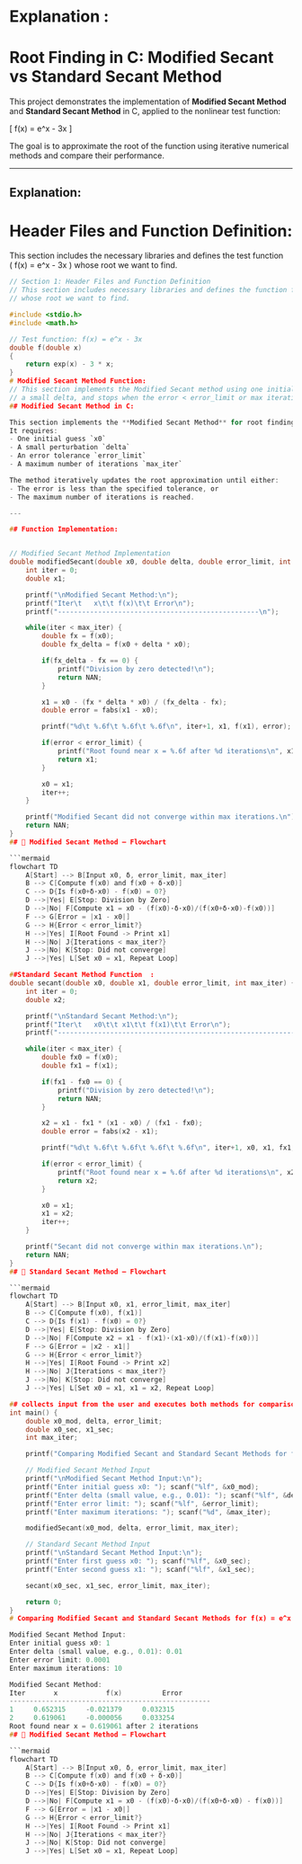 

# Explanation :
# Root Finding in C: Modified Secant vs Standard Secant Method

This project demonstrates the implementation of **Modified Secant Method** and **Standard Secant Method** in C, applied to the nonlinear test function:

\[
f(x) = e^x - 3x
\]

The goal is to approximate the root of the function using iterative numerical methods and compare their performance.

---

## Explanation:


# Header Files and Function Definition:

This section includes the necessary libraries and defines the test function  
\( f(x) = e^x - 3x \) whose root we want to find.

```c
// Section 1: Header Files and Function Definition
// This section includes necessary libraries and defines the function f(x)
// whose root we want to find.

#include <stdio.h>
#include <math.h>

// Test function: f(x) = e^x - 3x
double f(double x)
{
    return exp(x) - 3 * x;
}
# Modified Secant Method Function:
// This section implements the Modified Secant method using one initial guess,
// a small delta, and stops when the error < error_limit or max iterations are reached.
## Modified Secant Method in C:

This section implements the **Modified Secant Method** for root finding.  
It requires:
- One initial guess `x0`
- A small perturbation `delta`
- An error tolerance `error_limit`
- A maximum number of iterations `max_iter`

The method iteratively updates the root approximation until either:
- The error is less than the specified tolerance, or  
- The maximum number of iterations is reached.

---

## Function Implementation:


// Modified Secant Method Implementation
double modifiedSecant(double x0, double delta, double error_limit, int max_iter) {
    int iter = 0;
    double x1;

    printf("\nModified Secant Method:\n");
    printf("Iter\t   x\t\t f(x)\t\t Error\n");
    printf("--------------------------------------------------\n");

    while(iter < max_iter) {
        double fx = f(x0);
        double fx_delta = f(x0 + delta * x0);

        if(fx_delta - fx == 0) {
            printf("Division by zero detected!\n");
            return NAN;
        }

        x1 = x0 - (fx * delta * x0) / (fx_delta - fx);
        double error = fabs(x1 - x0);

        printf("%d\t %.6f\t %.6f\t %.6f\n", iter+1, x1, f(x1), error);

        if(error < error_limit) {
            printf("Root found near x = %.6f after %d iterations\n", x1, iter+1);
            return x1;
        }

        x0 = x1;
        iter++;
    }

    printf("Modified Secant did not converge within max iterations.\n");
    return NAN;
}  
## 🔄 Modified Secant Method – Flowchart

```mermaid
flowchart TD
    A[Start] --> B[Input x0, δ, error_limit, max_iter]
    B --> C[Compute f(x0) and f(x0 + δ·x0)]
    C --> D{Is f(x0+δ·x0) - f(x0) = 0?}
    D -->|Yes| E[Stop: Division by Zero]
    D -->|No| F[Compute x1 = x0 - (f(x0)·δ·x0)/(f(x0+δ·x0)-f(x0))]
    F --> G[Error = |x1 - x0|]
    G --> H{Error < error_limit?}
    H -->|Yes| I[Root Found -> Print x1]
    H -->|No| J{Iterations < max_iter?}
    J -->|No| K[Stop: Did not converge]
    J -->|Yes| L[Set x0 = x1, Repeat Loop]

##Standard Secant Method Function  :
double secant(double x0, double x1, double error_limit, int max_iter) {
    int iter = 0;
    double x2;

    printf("\nStandard Secant Method:\n");
    printf("Iter\t   x0\t\t x1\t\t f(x1)\t\t Error\n");
    printf("-----------------------------------------------------------\n");

    while(iter < max_iter) {
        double fx0 = f(x0);
        double fx1 = f(x1);

        if(fx1 - fx0 == 0) {
            printf("Division by zero detected!\n");
            return NAN;
        }

        x2 = x1 - fx1 * (x1 - x0) / (fx1 - fx0);
        double error = fabs(x2 - x1);

        printf("%d\t %.6f\t %.6f\t %.6f\t %.6f\n", iter+1, x0, x1, fx1, error);

        if(error < error_limit) {
            printf("Root found near x = %.6f after %d iterations\n", x2, iter+1);
            return x2;
        }

        x0 = x1;
        x1 = x2;
        iter++;
    }

    printf("Secant did not converge within max iterations.\n");
    return NAN;
} 
## 🔄 Standard Secant Method – Flowchart

```mermaid
flowchart TD
    A[Start] --> B[Input x0, x1, error_limit, max_iter]
    B --> C[Compute f(x0), f(x1)]
    C --> D{Is f(x1) - f(x0) = 0?}
    D -->|Yes| E[Stop: Division by Zero]
    D -->|No| F[Compute x2 = x1 - f(x1)·(x1-x0)/(f(x1)-f(x0))]
    F --> G[Error = |x2 - x1|]
    G --> H{Error < error_limit?}
    H -->|Yes| I[Root Found -> Print x2]
    H -->|No| J{Iterations < max_iter?}
    J -->|No| K[Stop: Did not converge]
    J -->|Yes| L[Set x0 = x1, x1 = x2, Repeat Loop]

## collects input from the user and executes both methods for comparison:
int main() {
    double x0_mod, delta, error_limit;
    double x0_sec, x1_sec;
    int max_iter;

    printf("Comparing Modified Secant and Standard Secant Methods for f(x) = e^x - 3x\n");

    // Modified Secant Method Input
    printf("\nModified Secant Method Input:\n");
    printf("Enter initial guess x0: "); scanf("%lf", &x0_mod);
    printf("Enter delta (small value, e.g., 0.01): "); scanf("%lf", &delta);
    printf("Enter error limit: "); scanf("%lf", &error_limit);
    printf("Enter maximum iterations: "); scanf("%d", &max_iter);

    modifiedSecant(x0_mod, delta, error_limit, max_iter);

    // Standard Secant Method Input
    printf("\nStandard Secant Method Input:\n");
    printf("Enter first guess x0: "); scanf("%lf", &x0_sec);
    printf("Enter second guess x1: "); scanf("%lf", &x1_sec);

    secant(x0_sec, x1_sec, error_limit, max_iter);

    return 0;
}
# Comparing Modified Secant and Standard Secant Methods for f(x) = e^x - 3x:

Modified Secant Method Input:
Enter initial guess x0: 1
Enter delta (small value, e.g., 0.01): 0.01
Enter error limit: 0.0001
Enter maximum iterations: 10

Modified Secant Method:
Iter       x            f(x)          Error
--------------------------------------------------
1     0.652315     -0.021379     0.032315
2     0.619061     -0.000056     0.033254
Root found near x = 0.619061 after 2 iterations
## 🔄 Modified Secant Method – Flowchart

```mermaid
flowchart TD
    A[Start] --> B[Input x0, δ, error_limit, max_iter]
    B --> C[Compute f(x0) and f(x0 + δ·x0)]
    C --> D{Is f(x0+δ·x0) - f(x0) = 0?}
    D -->|Yes| E[Stop: Division by Zero]
    D -->|No| F[Compute x1 = x0 - (f(x0)·δ·x0)/(f(x0+δ·x0) - f(x0))]
    F --> G[Error = |x1 - x0|]
    G --> H{Error < error_limit?}
    H -->|Yes| I[Root Found -> Print x1]
    H -->|No| J{Iterations < max_iter?}
    J -->|No| K[Stop: Did not converge]
    J -->|Yes| L[Set x0 = x1, Repeat Loop]


 
 



	​

 





